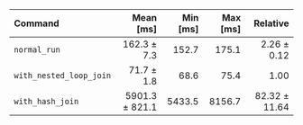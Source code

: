 | Command | Mean [ms] | Min [ms] | Max [ms] | Relative |
|:---|---:|---:|---:|---:|
| `normal_run` | 162.3 ± 7.3 | 152.7 | 175.1 | 2.26 ± 0.12 |
| `with_nested_loop_join` | 71.7 ± 1.8 | 68.6 | 75.4 | 1.00 |
| `with_hash_join` | 5901.3 ± 821.1 | 5433.5 | 8156.7 | 82.32 ± 11.64 |
